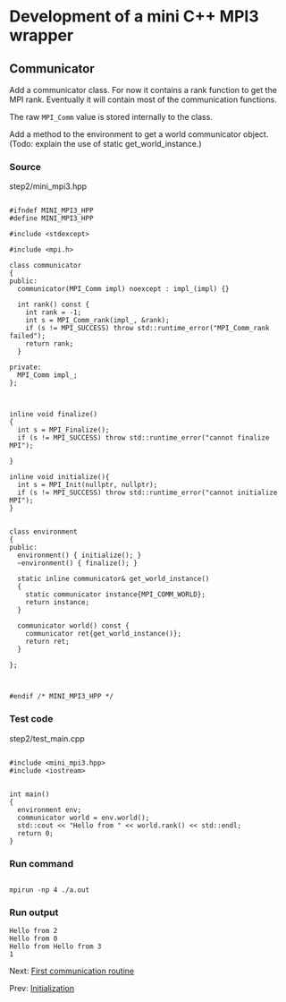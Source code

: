# Development of a mini C++ MPI3 wrapper
## Communicator


Add a communicator class.  For now it contains a rank function to get the MPI rank.
Eventually it will contain most of the communication functions.

The raw `MPI_Comm` value is stored internally to the class.

Add a method to the environment to get a world communicator object.
(Todo: explain the use of static get_world_instance.)



### Source
step2/mini_mpi3.hpp
```

#ifndef MINI_MPI3_HPP
#define MINI_MPI3_HPP

#include <stdexcept>

#include <mpi.h>

class communicator
{
public:
  communicator(MPI_Comm impl) noexcept : impl_(impl) {}

  int rank() const {
    int rank = -1;
    int s = MPI_Comm_rank(impl_, &rank);
    if (s != MPI_SUCCESS) throw std::runtime_error("MPI_Comm_rank failed");
    return rank;
  }

private:
  MPI_Comm impl_;
};



inline void finalize()
{
  int s = MPI_Finalize();
  if (s != MPI_SUCCESS) throw std::runtime_error("cannot finalize MPI");

}

inline void initialize(){
  int s = MPI_Init(nullptr, nullptr);
  if (s != MPI_SUCCESS) throw std::runtime_error("cannot initialize MPI");
}


class environment
{
public:
  environment() { initialize(); }
  ~environment() { finalize(); }

  static inline communicator& get_world_instance()
  {
    static communicator instance{MPI_COMM_WORLD};
    return instance;
  }

  communicator world() const {
    communicator ret{get_world_instance()};
    return ret;
  }

};



#endif /* MINI_MPI3_HPP */
```

### Test code
step2/test_main.cpp
```

#include <mini_mpi3.hpp>
#include <iostream>


int main()
{
  environment env;
  communicator world = env.world();
  std::cout << "Hello from " << world.rank() << std::endl;
  return 0;
}
```


### Run command
```

mpirun -np 4 ./a.out
```


### Run output 
```
Hello from 2
Hello from 0
Hello from Hello from 3
1
```

Next: [First communication routine](out_step3.md)

Prev: [Initialization](out_step1.md)
